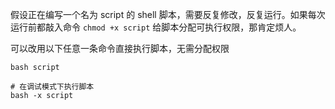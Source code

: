 假设正在编写一个名为 script 的 shell 脚本，需要反复修改，反复运行。如果每次运行前都敲入命令 `chmod +x script` 给脚本分配可执行权限，那肯定烦人。

可以改用以下任意一条命令直接执行脚本，无需分配权限

```shell
bash script

# 在调试模式下执行脚本
bash -x script
```
